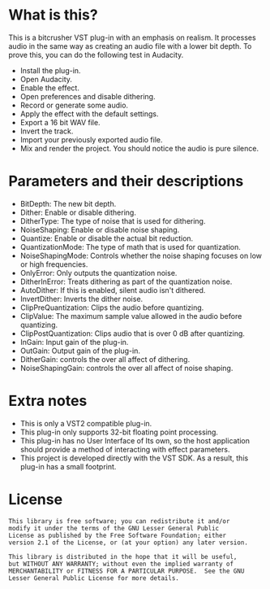 # What is this?
This is a bitcrusher VST plug-in with an emphasis on realism. It processes audio in the same way as creating an audio file with a lower bit depth. To prove this, you can do the following test in Audacity.

* Install the plug-in.
* Open Audacity.
* Enable the effect.
* Open preferences and disable dithering.
* Record or generate some audio.
* Apply the effect with the default settings.
* Export a 16 bit WAV file.
* Invert the track.
* Import your previously exported audio file.
* Mix and render the project. You should notice the audio is pure silence.

# Parameters and their descriptions

* BitDepth: The new bit depth.
* Dither: Enable or disable dithering.
* DitherType: The type of noise that is used for dithering.
* NoiseShaping: Enable or disable noise shaping.
* Quantize: Enable or disable the actual bit reduction.
* QuantizationMode: The type of math that is used for quantization.
* NoiseShapingMode: Controls whether the noise shaping focuses on low or high frequencies.
* OnlyError: Only outputs the quantization noise.
* DitherInError: Treats dithering as part of the quantization noise.
* AutoDither: If this is enabled, silent audio isn't dithered.
* InvertDither: Inverts the dither noise.
* ClipPreQuantization: Clips the audio before quantizing.
* ClipValue: The maximum sample value allowed in the audio before quantizing.
* ClipPostQuantization: Clips audio that is over 0 dB after quantizing.
* InGain: Input gain of the plug-in.
* OutGain: Output gain of the plug-in.
* DitherGain: controls the over all affect of dithering.
* NoiseShapingGain: controls the over all affect of noise shaping.

# Extra notes

* This is only a VST2 compatible plug-in.
* This plug-in only supports 32-bit floating point processing.
* This plug-in has no User Interface of Its own, so the host application should provide a method of interacting with effect parameters.
* This project is developed directly with the VST SDK. As a result, this plug-in has a small footprint.

# License
    This library is free software; you can redistribute it and/or
    modify it under the terms of the GNU Lesser General Public
    License as published by the Free Software Foundation; either
    version 2.1 of the License, or (at your option) any later version.

    This library is distributed in the hope that it will be useful,
    but WITHOUT ANY WARRANTY; without even the implied warranty of
    MERCHANTABILITY or FITNESS FOR A PARTICULAR PURPOSE.  See the GNU
    Lesser General Public License for more details.
